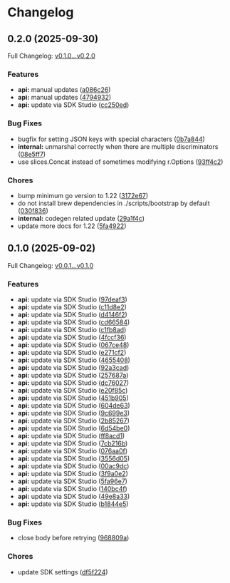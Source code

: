 # Changelog

## 0.2.0 (2025-09-30)

Full Changelog: [v0.1.0...v0.2.0](https://github.com/ServalHQ/serval-go/compare/v0.1.0...v0.2.0)

### Features

* **api:** manual updates ([a086c26](https://github.com/ServalHQ/serval-go/commit/a086c2620c6957e427c7ee8aa2104fa04b66064b))
* **api:** manual updates ([4794932](https://github.com/ServalHQ/serval-go/commit/479493259218384888bb409920458c6c4f61e29d))
* **api:** update via SDK Studio ([cc250ed](https://github.com/ServalHQ/serval-go/commit/cc250ede97e670f39585bbd43839f1c92cfc2991))


### Bug Fixes

* bugfix for setting JSON keys with special characters ([0b7a844](https://github.com/ServalHQ/serval-go/commit/0b7a8449d45309a4f57f1221acb1c69578867dac))
* **internal:** unmarshal correctly when there are multiple discriminators ([08e5ff7](https://github.com/ServalHQ/serval-go/commit/08e5ff739dfe1bc6f28edc36a0a134e12f994fd9))
* use slices.Concat instead of sometimes modifying r.Options ([93ff4c2](https://github.com/ServalHQ/serval-go/commit/93ff4c2e5197c9d25bd6122e64f3c60a119b6b0a))


### Chores

* bump minimum go version to 1.22 ([3172e67](https://github.com/ServalHQ/serval-go/commit/3172e6797947c9e77a00a4abf86ceb37250dc959))
* do not install brew dependencies in ./scripts/bootstrap by default ([030f836](https://github.com/ServalHQ/serval-go/commit/030f83693b84a4276196a531692e954428231e32))
* **internal:** codegen related update ([29a1f4c](https://github.com/ServalHQ/serval-go/commit/29a1f4c8370c63d6badfa1348add7c95e852a3c4))
* update more docs for 1.22 ([5fa4922](https://github.com/ServalHQ/serval-go/commit/5fa4922abb492a6a0c5fdd7450e798384aaaac19))

## 0.1.0 (2025-09-02)

Full Changelog: [v0.0.1...v0.1.0](https://github.com/ServalHQ/serval-go/compare/v0.0.1...v0.1.0)

### Features

* **api:** update via SDK Studio ([97deaf3](https://github.com/ServalHQ/serval-go/commit/97deaf3e9aeda202528fc65d2d37ef38414cc371))
* **api:** update via SDK Studio ([c11d8e2](https://github.com/ServalHQ/serval-go/commit/c11d8e2d6cb64ce898a5851b7c69986c644566dd))
* **api:** update via SDK Studio ([d4146f2](https://github.com/ServalHQ/serval-go/commit/d4146f252166edb55d142cb305d525eb401b5aa7))
* **api:** update via SDK Studio ([cd66584](https://github.com/ServalHQ/serval-go/commit/cd665845296d53d20af04bde79061fb73f2d05c9))
* **api:** update via SDK Studio ([c1fb8ad](https://github.com/ServalHQ/serval-go/commit/c1fb8ad2cd7a5185543455aa362e852b5290297d))
* **api:** update via SDK Studio ([4fccf36](https://github.com/ServalHQ/serval-go/commit/4fccf365ae1c35144901fd7deeaee6e53766b09f))
* **api:** update via SDK Studio ([067ce48](https://github.com/ServalHQ/serval-go/commit/067ce48b1988355c4b1346f733159b124e67f798))
* **api:** update via SDK Studio ([e271cf2](https://github.com/ServalHQ/serval-go/commit/e271cf2ac4c9552b2abf61f08578179ee0bf9955))
* **api:** update via SDK Studio ([4655408](https://github.com/ServalHQ/serval-go/commit/4655408d070ea338fcb63a61a2502aaa78244738))
* **api:** update via SDK Studio ([92a3cad](https://github.com/ServalHQ/serval-go/commit/92a3cadae9c5a6e3c083ba0dd8b994cdad4f230c))
* **api:** update via SDK Studio ([257687a](https://github.com/ServalHQ/serval-go/commit/257687a1613f476ae1e62a6869d54b1909ef7d60))
* **api:** update via SDK Studio ([dc76027](https://github.com/ServalHQ/serval-go/commit/dc76027e7484506e24e30888e6e14d98816afe58))
* **api:** update via SDK Studio ([e20f85c](https://github.com/ServalHQ/serval-go/commit/e20f85cfaa312e7eb590bb734bef99b92e03ad37))
* **api:** update via SDK Studio ([451b905](https://github.com/ServalHQ/serval-go/commit/451b905c33a12bcb23e49e9322c542983d5a8374))
* **api:** update via SDK Studio ([604de63](https://github.com/ServalHQ/serval-go/commit/604de6309f801e20233d7f84ca65f550121d7132))
* **api:** update via SDK Studio ([9c699e3](https://github.com/ServalHQ/serval-go/commit/9c699e3f6e2179a3e91f9b51572db5c0d5e58e7c))
* **api:** update via SDK Studio ([2b85267](https://github.com/ServalHQ/serval-go/commit/2b852678ccc597fba801d6d64118d3bce4dcbb80))
* **api:** update via SDK Studio ([6d54be0](https://github.com/ServalHQ/serval-go/commit/6d54be0c903b78f2413b0b7942175ac9f82632c7))
* **api:** update via SDK Studio ([ff8acd1](https://github.com/ServalHQ/serval-go/commit/ff8acd1b27e7ef40b6465a64a033f1cc56896fd9))
* **api:** update via SDK Studio ([7cb216b](https://github.com/ServalHQ/serval-go/commit/7cb216bcd5b59c802abd1a9e4f7cbe93df42180b))
* **api:** update via SDK Studio ([076aa0f](https://github.com/ServalHQ/serval-go/commit/076aa0f0bd268958e8d0d4acf3a4c60689f3c390))
* **api:** update via SDK Studio ([3556d05](https://github.com/ServalHQ/serval-go/commit/3556d05666c3f56dad9bf98ccffd682938748669))
* **api:** update via SDK Studio ([00ac9dc](https://github.com/ServalHQ/serval-go/commit/00ac9dca6cf452b8c55cbf4ed1687369e8c8722f))
* **api:** update via SDK Studio ([3f9a0e2](https://github.com/ServalHQ/serval-go/commit/3f9a0e27a5f4a343ac3ed5478514ada97f0a3288))
* **api:** update via SDK Studio ([5fa96e7](https://github.com/ServalHQ/serval-go/commit/5fa96e7fac494e5b62792ced31c3172cfb56f8c5))
* **api:** update via SDK Studio ([140bc4f](https://github.com/ServalHQ/serval-go/commit/140bc4f97b50f36c45703f35ab3389016ce33db5))
* **api:** update via SDK Studio ([49e8a33](https://github.com/ServalHQ/serval-go/commit/49e8a335d1bf0eb039d08658fcd55aa67e5f6309))
* **api:** update via SDK Studio ([b1844e5](https://github.com/ServalHQ/serval-go/commit/b1844e50abec55c07899c2f9a278c89579e22aa4))


### Bug Fixes

* close body before retrying ([968809a](https://github.com/ServalHQ/serval-go/commit/968809a66a02a0698c86821337f1ce49bc79d52a))


### Chores

* update SDK settings ([df5f224](https://github.com/ServalHQ/serval-go/commit/df5f224309683d24294936686237192aff698346))
